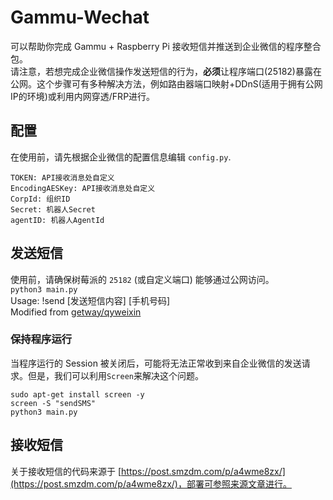 # Gammu-Wechat
可以帮助你完成 Gammu + Raspberry Pi 接收短信并推送到企业微信的程序整合包。   
请注意，若想完成企业微信操作发送短信的行为，**必须**让程序端口(25182)暴露在公网。这个步骤可有多种解决方法，例如路由器端口映射+DDnS(适用于拥有公网IP的环境)或利用内网穿透/FRP进行。

## 配置
在使用前，请先根据企业微信的配置信息编辑 `config.py`.   
```
TOKEN: API接收消息处自定义
EncodingAESKey: API接收消息处自定义
CorpId: 组织ID
Secret: 机器人Secret
agentID: 机器人AgentId
```

## 发送短信
使用前，请确保树莓派的 ```25182``` (或自定义端口) 能够通过公网访问。   
```python3 main.py```   
Usage: !send [发送短信内容] [手机号码]   
Modified from [getway/qyweixin](https://github.com/getway/qyweixin)   

### 保持程序运行
当程序运行的 Session 被关闭后，可能将无法正常收到来自企业微信的发送请求。但是，我们可以利用```Screen```来解决这个问题。   
```
sudo apt-get install screen -y
screen -S "sendSMS"
python3 main.py
```

## 接收短信
关于接收短信的代码来源于 [https://post.smzdm.com/p/a4wme8zx/](https://post.smzdm.com/p/a4wme8zx/)，部署可参照来源文章进行。   